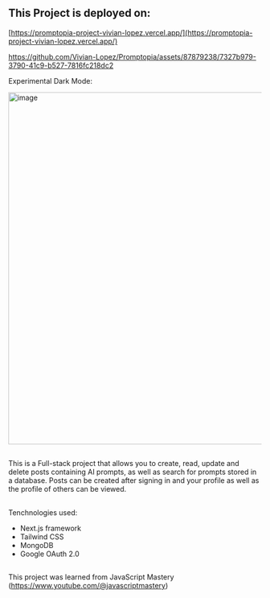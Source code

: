 ## This Project is deployed on:
[https://promptopia-project-vivian-lopez.vercel.app/](https://promptopia-project-vivian-lopez.vercel.app/)

https://github.com/Vivian-Lopez/Promptopia/assets/87879238/7327b979-3790-41c9-b527-7816fc218dc2

Experimental Dark Mode:

<img width="700" alt="image" src="https://github.com/Vivian-Lopez/Promptopia/assets/87879238/18f4812c-1d8b-46eb-bef4-c7fc5a413657">

##
This is a Full-stack project that allows you to create, read, update and delete posts containing AI prompts, as well as search for prompts stored in a database. Posts can be created after signing in and your profile as well as the profile of others can be viewed.
## 

Tenchnologies used:

- Next.js framework
- Tailwind CSS
- MongoDB
- Google OAuth 2.0

##

This project was learned from JavaScript Mastery (https://www.youtube.com/@javascriptmastery)
